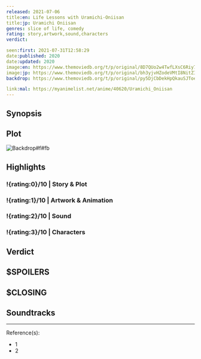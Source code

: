 ```yaml
---
released: 2021-07-06
title:en: Life Lessons with Uramichi-Oniisan
title:jp: Uramichi Oniisan
genres: slice of life, comedy
rating: story,artwork,sound,characters
verdict:

seen:first: 2021-07-31T12:58:29
date:published: 2020
date:updated: 2020
image:en: https://www.themoviedb.org/t/p/original/8D7QUo2w4TwfLXsC6Riy7TMhyje.jpg
image:jp: https://www.themoviedb.org/t/p/original/bh3yjvHZodeVMtI8NitZIcbrIUK.jpg
backdrop: https://www.themoviedb.org/t/p/original/py5DjCbDekHpQkauSJToeO2FWjS.jpg

link:mal: https://myanimelist.net/anime/40620/Uramichi_Oniisan
---
```



## Synopsis

## Plot

![Backdrop#f#fb](link "Source: TMDB")

## Highlights

### !{rating:0}/10 | Story & Plot

### !{rating:1}/10 | Artwork & Animation

### !{rating:2}/10 | Sound

### !{rating:3}/10 | Characters

## Verdict

## $SPOILERS

## $CLOSING

## Soundtracks

***
Reference(s):

- 1
- 2
